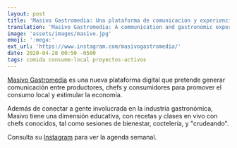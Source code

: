 ```yaml
---
layout: post
title: 'Masivo Gastromedia: Una plataforma de comunicación y experiencias gastronómicas'
translation: 'Masivo Gastromedia: A communication and gastronomic experiences platform'
image: 'assets/images/masivo.jpg'
emoji: ':mega:'
ext_url: 'https://www.instagram.com/masivogastromedia/'
date: 2020-04-28 00:50 -0500
tags: comida consume-local proyectos-activos
---
```


[Masivo Gastromedia]({{page.ext_url}}) es una nueva plataforma digital que pretende generar comunicación entre productores, chefs y consumidores para promover el consumo local y estimular la economía.

Además de conectar a gente involucrada en la industria gastronómica, Masivo tiene una dimensión educativa, con recetas y clases en vivo con chefs conocidos, tal como sesiones de bienestar, coctelería, y "crudeando".

Consulta su [Instagram]({{page.ext_url}}) para ver la agenda semanal.